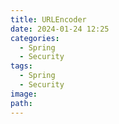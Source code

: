 ```yaml
---
title: URLEncoder
date: 2024-01-24 12:25
categories:
  - Spring
  - Security
tags:
  - Spring
  - Security
image: 
path:
---
```

